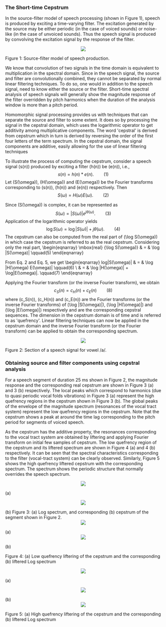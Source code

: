### The Short-time Cepstrum

In the source-filter model of speech processing (shown in Figure 1), speech is produced by exciting a time-varying filter. The excitation generated by the source may be either periodic (in the case of voiced sounds) or noise-like (in the case of unvoiced sounds). Thus the speech signal is produced by convolving the excitation signal by the response of the filter.
<center><img src="images/Source-filter.png"> <br></p> </center>
Figure 1: Source-filter model of speech production.

We know that convolution of two signals in the time domain is equivalent to multiplication in the spectral domain. Since in the speech signal, the source and filter are convolutionally combined, they cannot be separated by normal linear filtering techniques. To do so, one would in addition to the speech signal, need to know either the source or the filter. Short-time spectral analysis of speech signals will generally show the magnitude response of the filter overridden by pitch harmonics when the duration of the analysis window is more than a pitch period.

Homomorphic signal processing provides us with techniques that can separate the source and filter to some extent. It does so by processing the signal in the cepstral domain, which uses the logarithmic operator to get additivity among multiplicative components. The word 'cepstral' is derived from cepstrum which in turn is derived by reversing the order of the first four letters of the term spectrum. In the cepstral domain, the signal components are additive, easily allowing for the use of linear filtering techniques

To illustrate the process of computing the cepstrum, consider a speech signal \(s(n)\) produced by exciting a filter \(h(n)\) be \(e(n)\), i.e., $$ s(n)=h(n)*e(n). \qquad (1) $$ Let \(S(\omega)\), \(H(\omega)\) and \(E(\omega)\) be the Fourier transforms corresponding to \(s(n)\), \(h(n)\) and \(e(n)\) respectively. Then $$ S(\omega)=H(\omega)E(\omega). \qquad(2) $$

Since \(S(\omega)\) is complex, it can be represented as $$ S(\omega)=|S(\omega)|e^{j \theta (\omega)}. \qquad (3) $$ Application of the logarithmic operator yields $$ \log S(\omega)=\log |S(\omega)|+j\theta (\omega). \qquad (4) $$ The cepstrum can also be computed from the real part of \(\log S(\omega)\) in which case the cepstrum is referred to as the real cepstrum. Considering only the real part, \begin{eqnarray} \mbox{real} \{\log S(\omega)\} & = & \log |S(\omega)| \qquad(5) \end{eqnarray}

From Eq. 2 and Eq. 5, we get
\begin{eqnarray} log|S(\omega)| & = & \log |H(\omega) E(\omega)| \qquad(6) \\ & = & \log |H(\omega)| + \log|E(\omega)|. \qquad(7) \end{eqnarray}

Applying the Fourier transform (or the inverse Fourier transform), we obtain $$ c_S(n)=c_H(n) + c_E(n) \qquad(8) $$ where \(c_S(n)\), \(c_H(n)\) and \(c_E(n)\) are the Fourier transforms (or the inverse Fourier transforms) of \(\log |S(\omega)|\), \(\log |H(\omega)|\) and \(\log |E(\omega)|\) respectively and are the corresponding cepstral sequences. The dimension in the cepstrum domain is of time and is referred to as 'quefrency'. Linear filtering techniques can now be applied in the cepstrum domain and the inverse Fourier transform (or the Fourier transform) can be applied to obtain the corresponding spectrum.
<center><img src="images/sigseg.png"> <br></p> </center>
Figure 2: Section of a speech signal for vowel /a/.

### Obtaining source and filter components using cepstral analysis

For a speech segment of duration 25 ms shown in Figure 2, the magnitude response and the corresponding real cepstrum are shown in Figure 3 (a) and 3 (b) respectively. The local peaks which correspond to harmonics (due to quasi periodic vocal folds vibrations) in Figure 3 (a) represent the high quefrency regions in the cepstrum shown in Figure 3 (b). The global peaks of the envelope of the magnitude spectrum (resonances of the vocal tract system) represent the low quefrency regions in the cepstrum. Note that the cepstrum shows a peak at around the time lag corresponding to the pitch period for segments of voiced speech.

As the cepstrum has the additive property, the resonances corresponding to the vocal tract system are obtained by liftering and applying Fourier transform on initial few samples of cepstrum. The low quefrency region of the cepstrum and its liftered spectrum are shown in Figure 4 (a) and 4 (b) respectively. It can be seen that the spectral characteristics corresponding to the filter (vocal-tract system) can be clearly observed. Similarly, Figure 5 shows the high quefrency liftered cepstrum with the corresponding spectrum. The spectrum shows the periodic structure that normally overrides the speech spectrum.
<center><img src="images/spectrum.png"> <br></p> </center>
	
(a)
<center><img src="images/cepstrum.png"> <br></p> </center>	
(b)
Figure 3: (a) Log spectrum, and corresponding (b) cepstrum of the segment shown in Figure 2.

<center><img src="images/cepstrumlq.png"> <br></p> </center>
(a)
<center><img src="images/spectrumlq.png"> <br></p> </center>
(b)

Figure 4: (a) Low quefrency liftering of the cepstrum and the corresponding (b) liftered Log spectrum
<center><img src="images/cepstrumhq.png"> <br></p> </center>
	
(a)
<center><img src="images/cepstrumhq.png"> <br></p> </center>	
(b)
<center><img src="images/spectrumhq.png"> <br></p> </center>
Figure 5: (a) High quefrency liftering of the cepstrum and the corresponding (b) liftered Log spectrum


